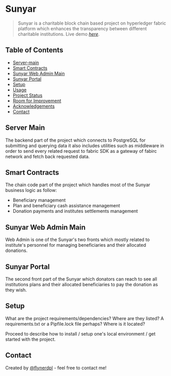 # Sunyar
> Sunyar is a charitable block chain based project on hyperledger fabric platform which enhances the transparency between different  charitable institutions. 
> Live demo [_here_](https://www.example.com). <!-- If you have the project hosted somewhere, include the link here. -->

## Table of Contents
<!--* [General Info](#general-information) -->
* [Server-main](#server-main)
* [Smart Contracts](#smart-contracts)
* [Sunyar Web Admin Main](#features)
* [Sunyar Portal](#sunyar-portal)
* [Setup](#setup)
* [Usage](#usage)
* [Project Status](#project-status)
* [Room for Improvement](#room-for-improvement)
* [Acknowledgements](#acknowledgements)
* [Contact](#contact)
<!-- * [License](#license) -->


## Server Main
The backend part of the project which connects to PostgreSQL for submitting and querying data it also includes utilities such as middleware in order to send every related request to fabric SDK as a gateway of fabirc network and fetch back requested data.

## Smart Contracts
The chain code part of the project which handles most of the Sunyar business logic as follow:
- Beneficiary management
- Plan and beneficiary cash assistance management
- Donation payments and institutes settlements management
<!-- You don't have to answer all the questions - just the ones relevant to your project. -->


## Sunyar Web Admin Main
Web Admin is one of the Sunyar's two fronts which mostly related to institute's personnel for managing beneficiaries and their allocated donations.


## Sunyar Portal
The second front part of the Sunyar which donators can reach to see all institutions plans and their allocated beneficiaries to pay the donation as they wish.


## Setup
What are the project requirements/dependencies? Where are they listed? A requirements.txt or a Pipfile.lock file perhaps? Where is it located?

Proceed to describe how to install / setup one's local environment / get started with the project.


## Contact
Created by [@flynerdpl](https://www.flynerd.pl/) - feel free to contact me!


<!-- Optional -->
<!-- ## License -->
<!-- This project is open source and available under the [... License](). -->

<!-- You don't have to include all sections - just the one's relevant to your project -->
